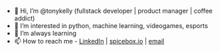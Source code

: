 - 👋 Hi, I’m @tonykelly (fullstack developer | product manager | coffee addict)
- 👀 I’m interested in python, machine learning, videogames, esports
- 🌱 I’m always learning
- 📫 How to reach me - [LinkedIn](https://www.linkedin.com/in/tonykelly/) | [spicebox.io](https://www.spicebox.io) | [email ](mailto:tony@spicebox.io?subject=[GitHub])

<!---
tonykelly/tonykelly is a ✨ special ✨ repository because its `README.md` (this file) appears on your GitHub profile.
You can click the Preview link to take a look at your changes.
--->
